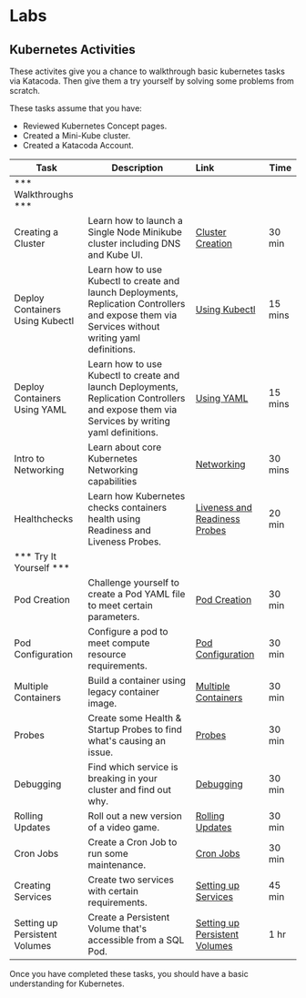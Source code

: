 # Labs

## Kubernetes Activities

These activites give you a chance to walkthrough basic kubernetes tasks via Katacoda. Then give them a try yourself by solving some problems from scratch.

These tasks assume that you have:
 - Reviewed Kubernetes Concept pages.
 - Created a Mini-Kube cluster.
 - Created a Katacoda Account.


| Task                            | Description         | Link        | Time    |
| --------------------------------| ------------------  |:----------- |---------|
| *** Walkthroughs ***                         |         |         |     |
| Creating a Cluster | Learn how to launch a Single Node Minikube cluster including DNS and Kube UI. | <a href="https://www.katacoda.com/courses/kubernetes/creating-kubernetes-yaml-definitions" target="_blank">Cluster Creation</a> | 30 min |
| Deploy Containers Using Kubectl | Learn how to use Kubectl to create and launch Deployments, Replication Controllers and expose them via Services without writing yaml definitions. |<a href="https://www.katacoda.com/courses/kubernetes/kubectl-run-containers" target="_blank">Using Kubectl</a> | 15 mins |
| Deploy Containers Using YAML | Learn how to use Kubectl to create and launch Deployments, Replication Controllers and expose them via Services by writing yaml definitions. |<a href="https://www.katacoda.com/courses/kubernetes/creating-kubernetes-yaml-definitions" target="_blank">Using YAML</a> | 15 mins |
| Intro to Networking | Learn about core Kubernetes Networking capabilities |<a href="https://www.katacoda.com/courses/kubernetes/networking-introduction" target="_blank">Networking</a> | 30 mins |
| Healthchecks | Learn how Kubernetes checks containers health using Readiness and Liveness Probes. |<a href="https://www.katacoda.com/courses/kubernetes/liveness-readiness-healthchecks" target="_blank">Liveness and Readiness Probes</a> | 20 min |
| *** Try It Yourself ***                         |         |         |     |
| Pod Creation | Challenge yourself to create a Pod YAML file to meet certain parameters. | [Pod Creation](/activities/kubernetes/labs/lab1) | 30 min |
| Pod Configuration | Configure a pod to meet compute resource requirements. | [Pod Configuration](/activities/kubernetes/labs/lab2) | 30 min |
| Multiple Containers | Build a container using legacy container image.| [Multiple Containers](/activities/kubernetes/labs/lab3) | 30 min |
| Probes | Create some Health & Startup Probes to find what's causing an issue.  | [Probes](/activities/kubernetes/labs/lab4) | 30 min |
| Debugging | Find which service is breaking in your cluster and find out why.  | [Debugging](/activities/kubernetes/labs/lab5) | 30 min |
| Rolling Updates | Roll out a new version of a video game. | [Rolling Updates](/activities/kubernetes/labs/lab6) | 30 min |
| Cron Jobs | Create a Cron Job to run some maintenance. | [Cron Jobs](/activities/kubernetes/labs/lab7) | 30 min |
| Creating Services | Create two services with certain requirements. | [Setting up Services](/activities/kubernetes/labs/lab8) | 45 min |
| Setting up Persistent Volumes | Create a Persistent Volume that's accessible from a SQL Pod. | [Setting up Persistent Volumes](/activities/kubernetes/labs/lab10) | 1 hr |


Once you have completed these tasks, you should have a basic understanding for Kubernetes.
